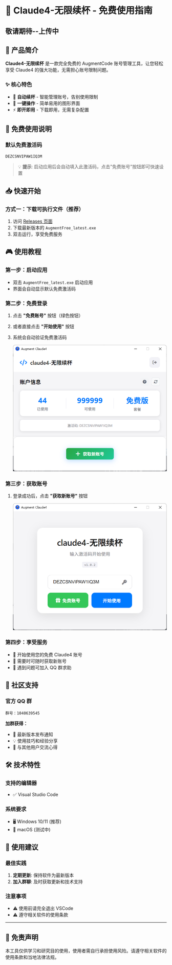 # 🚀 Claude4-无限续杯 - 免费使用指南

## 敬请期待--上传中

## 📖 产品简介

**Claude4-无限续杯** 是一款完全免费的 AugmentCode 账号管理工具，让您轻松享受 Claude4 的强大功能，无需担心账号限制问题。

### ✨ 核心特色

- 🔄 **自动续杯** - 智能管理账号，告别使用限制
- 🎯 **一键操作** - 简单易用的图形界面
- ⚡ **即开即用** - 下载即用，无需复杂配置

## 🎁 免费使用说明

### 默认免费激活码

```
DEZCSNVIPAW1IQ3M
```

> 💡 **提示**: 启动应用后会自动填入此激活码，点击"免费账号"按钮即可快速设置

## 📥 快速开始

### 方式一：下载可执行文件（推荐）

1. 访问 [Releases 页面](https://github.com/1022632560/augment-free/releases)
2. 下载最新版本的 `AugmentFree_latest.exe`
3. 双击运行，享受免费服务

## 🎮 使用教程

### 第一步：启动应用

- 双击 `AugmentFree_latest.exe` 启动应用
- 界面会自动显示默认免费激活码

### 第二步：免费登录

1. 点击 **"免费账号"** 按钮（绿色按钮）

2. 或者直接点击 **"开始使用"** 按钮

3. 系统会自动验证免费激活码

   ![登录界面](images/login-interface.png)

### 第三步：获取账号

1. 登录成功后，点击 **"获取新账号"** 按钮

   ![获取账号界面](images/get-account.png)

### 第四步：享受服务

- 🎉 开始使用您的免费 Claude4 账号
- 🔄 需要时可随时获取新账号
- 💬 遇到问题可加入 QQ 群求助

## 💬 社区支持

### 官方 QQ 群

```
群号：1040639545
```

**加群获得：**

- 📢 最新版本发布通知
- 💡 使用技巧和经验分享
- 🤝 与其他用户交流心得

## 🛠️ 技术特性

### 支持的编辑器

- ✅ Visual Studio Code

### 系统要求

- 🖥️ Windows 10/11 (推荐)
- 🍎 macOS (测试中)

## 🎯 使用建议

### 最佳实践

1. **定期更新**: 保持软件为最新版本
2. **加入群聊**: 及时获取更新和技术支持

### 注意事项

- ⚠️ 使用前请完全退出 VSCode
- ⚠️ 遵守相关软件的使用条款

---

## 📝 免责声明

本工具仅供学习和研究目的使用，使用者需自行承担使用风险。请遵守相关软件的使用条款和当地法律法规。
